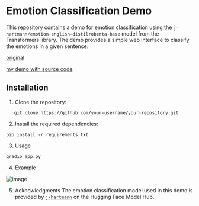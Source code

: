 # Emotion Classification Demo

This repository contains a demo for emotion classification using the `j-hartmann/emotion-english-distilroberta-base`  model from the Transformers library. The demo provides a simple web interface to classify the emotions in a given sentence.

[original](https://huggingface.co/j-hartmann/emotion-english-distilroberta-base)

[my demo with source code](https://huggingface.co/spaces/ShadowDominator/emotion-classification)
## Installation

1. Clone the repository:
```shell
   git clone https://github.com/your-username/your-repository.git
```
2. Install the required dependencies:
```shell
pip install -r requirements.txt
```
3. Usage
```shell
gradio app.py
```
4. Example

![image](https://github.com/ShadowDominator/emotion-classification/assets/134040467/0273dcdd-17e9-4798-b0e2-c46b19cc1479)
 
5. Acknowledgments
The emotion classification model used in this demo is provided by [`j-hartmann`](https://huggingface.co/j-hartmann/emotion-english-distilroberta-base) on the Hugging Face Model Hub.

